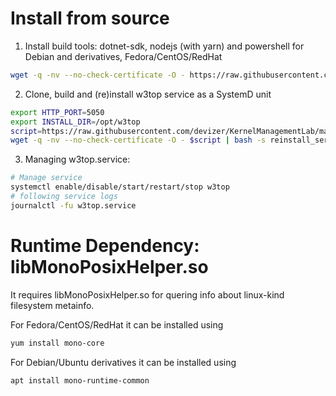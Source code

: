 # Install from source

1. Install build tools: dotnet-sdk, nodejs (with yarn) and powershell for Debian and derivatives, Fedora/CentOS/RedHat
```bash
wget -q -nv --no-check-certificate -O - https://raw.githubusercontent.com/devizer/glist/master/install-dotnet-and-nodejs.sh | bash -s dotnet node pwsh
```

2. Clone, build and (re)install w3top service as a SystemD unit

```bash
export HTTP_PORT=5050
export INSTALL_DIR=/opt/w3top
script=https://raw.githubusercontent.com/devizer/KernelManagementLab/master/build-w3-dashboard.sh
wget -q -nv --no-check-certificate -O - $script | bash -s reinstall_service 
```

3. Managing w3top.service:

```bash
# Manage service
systemctl enable/disable/start/restart/stop w3top
# following service logs
journalctl -fu w3top.service
```

# Runtime Dependency: libMonoPosixHelper.so
It requires libMonoPosixHelper.so for quering info about linux-kind filesystem metainfo.

For Fedora/CentOS/RedHat it can be installed using

```bash
yum install mono-core
```

For Debian/Ubuntu derivatives it can be installed using
```bash
apt install mono-runtime-common
```
